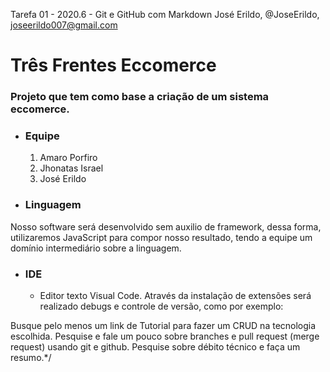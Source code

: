 Tarefa 01 - 2020.6 - Git e GitHub com Markdown
José Erildo, @JoseErildo, joseerildo007@gmail.com

# Três Frentes Eccomerce
### Projeto que tem como base a criação de um sistema eccomerce.

* ### Equipe
  1. Amaro Porfiro
  2. Jhonatas Israel
  3. José Erildo

* ### Linguagem  
Nosso software será desenvolvido sem auxilio de framework, dessa forma, utilizaremos JavaScript para compor nosso resultado, tendo a equipe um domínio intermediário sobre a linguagem.

* ### IDE
   * Editor texto Visual Code. Através da instalação de extensões será realizado debugs e controle de versão, como por exemplo:

Busque pelo menos um link de Tutorial para fazer um CRUD na tecnologia escolhida.
Pesquise e fale um pouco sobre branches e pull request (merge request) usando git e github.
Pesquise sobre débito técnico e faça um resumo.*/
